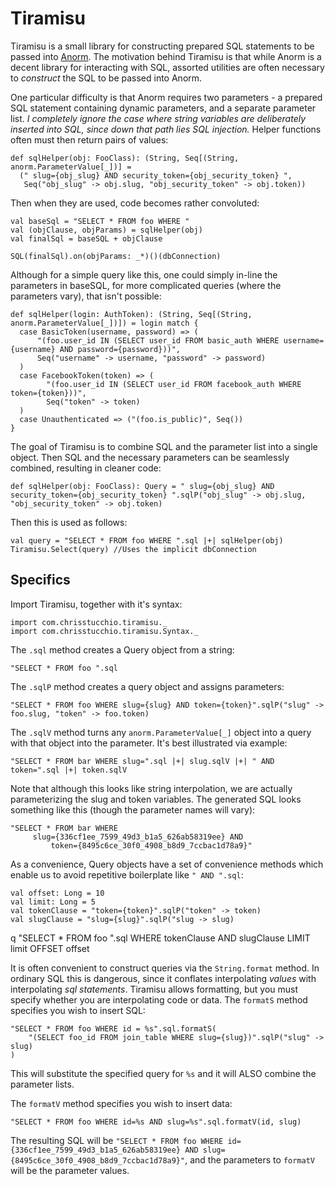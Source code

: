 # Tiramisu

Tiramisu is a small library for constructing prepared SQL statements to be passed into [Anorm](https://github.com/playframework/Play20/wiki/ScalaAnorm). The motivation behind Tiramisu is that while Anorm is a decent library for interacting with SQL, assorted utilities are often necessary to *construct* the SQL to be passed into Anorm.

One particular difficulty is that Anorm requires two parameters - a prepared SQL statement containing dynamic parameters, and a separate parameter list. *I completely ignore the case where string variables are deliberately inserted into SQL, since down that path lies SQL injection.* Helper functions often must then return pairs of values:

    def sqlHelper(obj: FooClass): (String, Seq[(String, anorm.ParameterValue[_])] =
      (" slug={obj_slug} AND security_token={obj_security_token} ",
       Seq("obj_slug" -> obj.slug, "obj_security_token" -> obj.token))

Then when they are used, code becomes rather convoluted:

    val baseSql = "SELECT * FROM foo WHERE "
    val (objClause, objParams) = sqlHelper(obj)
    val finalSql = baseSQL + objClause

    SQL(finalSql).on(objParams: _*)()(dbConnection)

Although for a simple query like this, one could simply in-line the parameters in baseSQL, for more complicated queries (where the parameters vary), that isn't possible:

    def sqlHelper(login: AuthToken): (String, Seq[(String, anorm.ParameterValue[_])]) = login match {
      case BasicToken(username, password) => (
          "(foo.user_id IN (SELECT user_id FROM basic_auth WHERE username={username} AND password={password}))",
          Seq("username" -> username, "password" -> password)
	  )
      case FacebookToken(token) => (
            "(foo.user_id IN (SELECT user_id FROM facebook_auth WHERE token={token}))",
            Seq("token" -> token)
	  )
      case Unauthenticated => ("(foo.is_public)", Seq())
    }

The goal of Tiramisu is to combine SQL and the parameter list into a single object. Then SQL and the necessary parameters can be seamlessly combined, resulting in cleaner code:

    def sqlHelper(obj: FooClass): Query = " slug={obj_slug} AND security_token={obj_security_token} ".sqlP("obj_slug" -> obj.slug, "obj_security_token" -> obj.token)

Then this is used as follows:

    val query = "SELECT * FROM foo WHERE ".sql |+| sqlHelper(obj)
    Tiramisu.Select(query) //Uses the implicit dbConnection

## Specifics

Import Tiramisu, together with it's syntax:

    import com.chrisstucchio.tiramisu._
    import com.chrisstucchio.tiramisu.Syntax._

The `.sql` method creates a Query object from a string:

    "SELECT * FROM foo ".sql

The `.sqlP` method creates a query object and assigns parameters:

    "SELECT * FROM foo WHERE slug={slug} AND token={token}".sqlP("slug" -> foo.slug, "token" -> foo.token)

The `.sqlV` method turns any `anorm.ParameterValue[_]` object into a query with that object into the parameter. It's best illustrated via example:

    "SELECT * FROM bar WHERE slug=".sql |+| slug.sqlV |+| " AND token=".sql |+| token.sqlV

Note that although this looks like string interpolation, we are actually parameterizing the slug and token variables. The generated SQL looks something like this (though the parameter names will vary):

    "SELECT * FROM bar WHERE
         slug={336cf1ee_7599_49d3_b1a5_626ab58319ee} AND
             token={8495c6ce_30f0_4908_b8d9_7ccbac1d78a9}"

As a convenience, Query objects have a set of convenience methods which enable us to avoid repetitive boilerplate like `" AND ".sql`:

    val offset: Long = 10
    val limit: Long = 5
    val tokenClause = "token={token}".sqlP("token" -> token)
    val slugClause = "slug={slug}".sqlP("slug -> slug)
q
    "SELECT * FROM foo ".sql WHERE tokenClause AND slugClause LIMIT limit OFFSET offset

It is often convenient to construct queries via the `String.format` method. In ordinary SQL this is dangerous, since it conflates interpolating *values* with interpolating *sql statements*. Tiramisu allows formatting, but you must specify whether you are interpolating code or data. The `formatS` method specifies you wish to insert SQL:

    "SELECT * FROM foo WHERE id = %s".sql.formatS(
        "(SELECT foo_id FROM join_table WHERE slug={slug})".sqlP("slug" -> slug)
	)

This will substitute the specified query for `%s` and it will ALSO combine the parameter lists.

The `formatV` method specifies you wish to insert data:

    "SELECT * FROM foo WHERE id=%s AND slug=%s".sql.formatV(id, slug)

The resulting SQL will be `"SELECT * FROM foo WHERE id={336cf1ee_7599_49d3_b1a5_626ab58319ee} AND slug={8495c6ce_30f0_4908_b8d9_7ccbac1d78a9}"`, and the parameters to `formatV` will be the parameter values.
